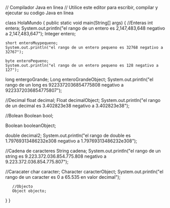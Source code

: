 // Compilador Java en linea // Utilice este editor para escribir, compilar y ejecutar su codigo Java en linea

class HolaMundo { public static void main(String[] args) {
    //Enteras
    int entera; 
    System.out.println("el rango de un entero es 2,147,483,648 negativo a 2,147,483,647");
    Integer entero;

    short enteroMuypequeno;
    System.out.println("el rango de un entero pequeno es 32768 negativo a 32767");
    
    byte enteroPequeno;
    System.out.println("el rango de un entero pequeno es 128 negativo a 127");
    
long entergoGrande;
    Long enteroGrandeObject;
     System.out.println("el rango de un long es 9223372036854775808 negativo a 9223372036854775807");
    
   //Decimal
   float decimal;
   Float decimalObject;
   System.out.println("el rango de un decimal es 3.402823e38 negativo a 3.402823e38");
   
   //Bolean
   Boolean bool;
   
   Boolean booleanObject;
   
   double decimal2;
    System.out.println("el rango de double es 1.79769313486232e308 negativo a 1.79769313486232e308");
  
  
   //Cadena de caracteres 
   String cadena;
    System.out.println("el rango de un string es 9.223.372.036.854.775.808 negativo a 9.223.372.036.854.775.807");
   
   
   //Caracater
   char caracter;
   Character
       caracterObject;
        System.out.println("el rango de un caracter es 0 a 65.535 en valor decimal");
   
   
       //Objecto
       Object objecto;
}
}
